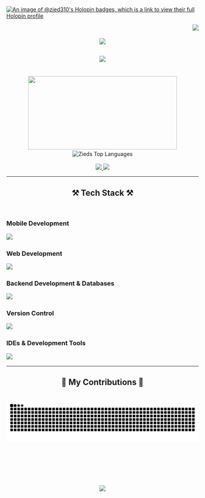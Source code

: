 [![An image of @zied310's Holopin badges, which is a link to view their full Holopin profile](https://holopin.me/zied310)](https://holopin.io/@zied310)


<img align="right" src="https://visitor-badge.laobi.icu/badge?page_id=Zied310.Zied310" />

<h1 align="center">
    <img src="https://readme-typing-svg.herokuapp.com/?font=Fira+Code&size=40&center=true&vCenter=true&width=1000&height=70&duration=4000&color=F75C7E&&lines=Hi+👋;I'm+Zied+Zhiri" />
</h1>

<h3 align="center">
    <img src="https://readme-typing-svg.herokuapp.com/?font=Fira+Code&size=35&center=true&vCenter=true&width=1000&height=70&duration=4000&color=F75C7E&&lines=Passionate+software+developer;Linux+enthusiast;Always+learning+new+things" />
</h3>


<br/>

<div align="center">
  <img width=390 src="https://github-readme-stat-zied310s-projects.vercel.app/api?username=Zied310&exclude_repo=Tokyo-Run&show_icons=true&theme=react&hide_border=true&text_color=21ffe1&bg_color=0d1117&title_color=F75C7E&icon_color=F75C7E" height=192px />
  <img title=Zieds Top Languages alt="Zieds Top Languages" src="https://github-readme-stat-zied310s-projects.vercel.app/api/top-langs/?username=Zied310&exclude_repo=Tokyo-Run&hide=css&langs_count=8&layout=compact&theme=react&hide_border=true&text_color=21ffe1&bg_color=0d1117&title_color=F75C7E&icon_color=F8D866" height="192px"/>
</div>

<br/>

<div align="center"> 
  <a href="https://mailto:ziedzhiri@yahoo.fr">
    <img src="https://img.shields.io/static/v1?style=for-the-badge&message=Yahoo%21&color=6001D2&logo=Yahoo%21&logoColor=FFFFFF&label="/>
  </a>
  <a href="https://zied-zhiri-portfolio.vercel.app" target"_blank">
     <img src="https://img.shields.io/badge/Portfolio-FF5722?style=for-the-badge&logo=todoist&logoColor=white" /> 
  </a>
</div>

<hr/>

<h2 align="center">⚒️ Tech Stack ⚒️</h2>
<br/>
<h3>Mobile Development</h3>
<img src="https://go-skill-icons.vercel.app/api/icons?i=flutter,dart,kotlin,jetpackcompose,androidstudio" />
<h3>Web Development</h3>
<img src="https://go-skill-icons.vercel.app/api/icons?i=angular,html,css,javascript,typescript,bootstrap" />
<h3>Backend Development & Databases</h3>
<img src="https://go-skill-icons.vercel.app/api/icons?i=nestjs,firebase,mysql,mongodb,linux" />
<h3>Version Control</h3>
<img src="https://go-skill-icons.vercel.app/api/icons?i=git,github" />
<h3>IDEs & Development Tools</h3>
<img src="https://go-skill-icons.vercel.app/api/icons?i=vscode,idea,postman" />

<br/>
<hr/>

<div align="center">
  <h2>🐍 My Contributions 🐍</h2>
  <br>
  <img alt="snake eating my contributions" src="https://raw.githubusercontent.com/Zied310/Zied310/output/github-contribution-grid-snake.svg" />
  
  <br/><br/><br/>
</div>

<br>

<p align="center">
  <img src="https://capsule-render.vercel.app/api?type=waving&color=F75C7E&height=100&section=footer"/>
</p>
